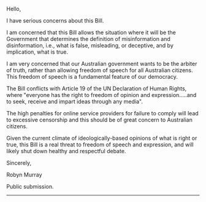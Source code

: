 Hello,

I have serious concerns about this Bill.

I am concerned that this Bill allows the situation where it will be the Government that determines the definition of
misinformation and disinformation, i.e., what is false, misleading, or deceptive, and by implication, what is true.

I am very concerned that our Australian government wants to be the arbiter of truth, rather than allowing freedom
of speech for all Australian citizens. This freedom of speech is a fundamental feature of our democracy.

The Bill conflicts with Article 19 of the UN Declaration of Human Rights, where "everyone has the right to freedom
of opinion and expression.....and to seek, receive and impart ideas through any media".

The high penalties for online service providers for failure to comply will lead to excessive censorship and this
should be of great concern to Australian citizens.

Given the current climate of ideologically-based opinions of what is right or true, this Bill is a real threat to
freedom of speech and expression, and will likely shut down healthy and respectful debate.

Sincerely,

Robyn Murray

Public submission.


-----

